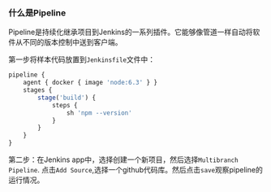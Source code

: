 ### 什么是Pipeline

Pipeline是持续化继承项目到Jenkins的一系列插件。它能够像管道一样自动将软件从不同的版本控制中送到客户端。

第一步将样本代码放置到`Jenkinsfile`文件中：

```js
pipeline {
    agent { docker { image 'node:6.3' } }
    stages {
        stage('build') {
            steps {
                sh 'npm --version'
            }
        }
    }
}
```

第二步：在Jenkins app中，选择创建一个新项目，然后选择`Multibranch Pipeline`.
点击`Add Source`,选择一个github代码库。然后点击`save`观察pipeline的运行情况。

